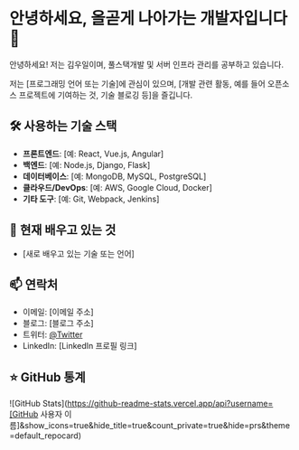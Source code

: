 # 안녕하세요, 올곧게 나아가는 개발자입니다 👋

안녕하세요! 저는 김우일이며, 풀스택개발 및 서버 인프라 관리를 공부하고 있습니다.

저는 [프로그래밍 언어 또는 기술]에 관심이 있으며, [개발 관련 활동, 예를 들어 오픈소스 프로젝트에 기여하는 것, 기술 블로깅 등]을 즐깁니다.

## 🛠️ 사용하는 기술 스택

- **프론트엔드**: [예: React, Vue.js, Angular]
- **백엔드**: [예: Node.js, Django, Flask]
- **데이터베이스**: [예: MongoDB, MySQL, PostgreSQL]
- **클라우드/DevOps**: [예: AWS, Google Cloud, Docker]
- **기타 도구**: [예: Git, Webpack, Jenkins]

## 🌱 현재 배우고 있는 것

- [새로 배우고 있는 기술 또는 언어]

## 📫 연락처

- 이메일: [이메일 주소]
- 블로그: [블로그 주소]
- 트위터: [@Twitter](https://twitter.com/[사용자명])
- LinkedIn: [LinkedIn 프로필 링크]

## ⭐ GitHub 통계

![GitHub Stats](https://github-readme-stats.vercel.app/api?username=[GitHub 사용자 이름]&show_icons=true&hide_title=true&count_private=true&hide=prs&theme=default_repocard)
